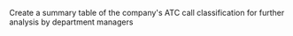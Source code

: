 Create a summary table of the company's ATC call classification for further analysis by department managers
